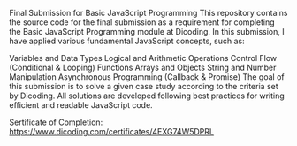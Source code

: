 Final Submission for Basic JavaScript Programming
This repository contains the source code for the final submission as a requirement for completing the Basic JavaScript Programming module at Dicoding. In this submission, I have applied various fundamental JavaScript concepts, such as:

Variables and Data Types
Logical and Arithmetic Operations
Control Flow (Conditional & Looping)
Functions
Arrays and Objects
String and Number Manipulation
Asynchronous Programming (Callback & Promise)
The goal of this submission is to solve a given case study according to the criteria set by Dicoding. All solutions are developed following best practices for writing efficient and readable JavaScript code.




Sertificate of Completion: https://www.dicoding.com/certificates/4EXG74W5DPRL
